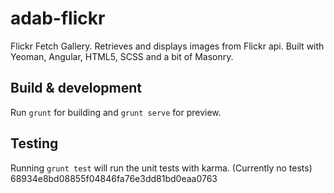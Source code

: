 # adab-flickr

Flickr Fetch Gallery. Retrieves and displays images from Flickr api. Built with Yeoman, Angular, HTML5, SCSS and a bit of Masonry.

## Build & development

Run `grunt` for building and `grunt serve` for preview.

## Testing

Running `grunt test` will run the unit tests with karma. (Currently no tests)
68934e8bd08855f04846fa76e3dd81bd0eaa0763
